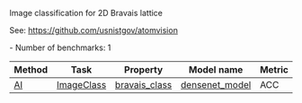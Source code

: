 Image classification for 2D Bravais lattice

See: https://github.com/usnistgov/atomvision

<!--number_of_benchmarks--> - Number of benchmarks: 1


























<!--table_content--><table style="width:100%" id="j_table"><thead><tr><th>Method</th><th>Task</th><th>Property</th><th>Model name</th><th>Metric</th><th>Score</th><th>Team</th><th>Dataset</th><th>Size</th></tr></thead><tr><td><a href= "./AI" target="_blank">AI</a></td><td><a href= "./AI/ImageClass" target="_blank">ImageClass</a></td><td><a href= "./bravais_class" target="_blank">bravais_class</a></td><td><a href="https://arxiv.org/abs/2212.02586" target="_blank">densenet_model</a></td><td>ACC</td><td>0.83</td><td>JARVIS</td><td>stem_2d_image</td><td>9150</td></tr><!--table_content--></table>